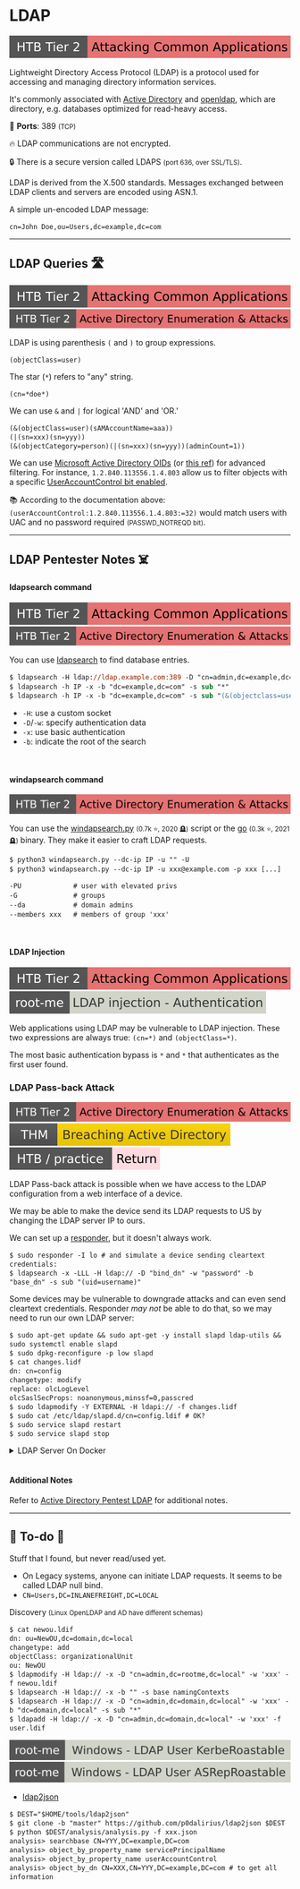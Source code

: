 # LDAP

[![attacking_common_applications](../../../cybersecurity/_badges/htb/attacking_common_applications.svg)](https://academy.hackthebox.com/course/preview/attacking-common-applications)

<div class="row row-cols-lg-2"><div>

Lightweight Directory Access Protocol (LDAP) is a protocol used for accessing and managing directory information services.

It's commonly associated with [Active Directory](/operating-systems/cloud/active-directory/_knowledge/index.md) and [openldap](https://www.openldap.org/), which are directory, e.g. databases optimized for read-heavy access.

🐊️ **Ports**: 389 <small>(TCP)</small>

🔥 LDAP communications are not encrypted.

🔒 There is a secure version called LDAPS <small>(port 636, over SSL/TLS)</small>.
</div><div>

LDAP is derived from the X.500 standards. Messages exchanged between LDAP clients and servers are encoded using ASN.1.

A simple un-encoded LDAP message:

```text!
cn=John Doe,ou=Users,dc=example,dc=com
```
</div></div>

<hr class="sep-both">

## LDAP Queries 🛣️

[![attacking_common_applications](../../../cybersecurity/_badges/htb/attacking_common_applications.svg)](https://academy.hackthebox.com/course/preview/attacking-common-applications)
[![active_directory_enumeration_attacks](../../../cybersecurity/_badges/htb/active_directory_enumeration_attacks.svg)](https://academy.hackthebox.com/course/preview/active-directory-enumeration--attacks)

<div class="row row-cols-lg-2"><div>

LDAP is using parenthesis `(` and `)` to group expressions.

```md!
(objectClass=user)
```

The star (`*`) refers to "any" string.

```md!
(cn=*doe*)
```

We can use `&` and `|` for logical 'AND' and 'OR.'

```md!
(&(objectClass=user)(sAMAccountName=aaa))
(|(sn=xxx)(sn=yyy))
(&(objectCategory=person)(|(sn=xxx)(sn=yyy))(adminCount=1))
```
</div><div>

We can use [Microsoft Active Directory OIDs](https://oidref.com/1.2.840.113556.1) (or [this ref](https://ldap.com/ldap-oid-reference-guide/)) for advanced filtering. For instance, `1.2.840.113556.1.4.803` allow us to filter objects with a specific [UserAccountControl bit enabled](https://learn.microsoft.com/en-us/troubleshoot/windows-server/active-directory/useraccountcontrol-manipulate-account-properties).

📚 According to the documentation above: `(userAccountControl:1.2.840.113556.1.4.803:=32)` would match users with UAC and no password required <small>(PASSWD_NOTREQD bit)</small>.
</div></div>


<hr class="sep-both">

## LDAP Pentester Notes ☠️

<div class="row row-cols-lg-2"><div>

#### ldapsearch command

[![attacking_common_applications](../../../cybersecurity/_badges/htb/attacking_common_applications.svg)](https://academy.hackthebox.com/course/preview/attacking-common-applications)
[![active_directory_enumeration_attacks](../../../cybersecurity/_badges/htb/active_directory_enumeration_attacks.svg)](https://academy.hackthebox.com/course/preview/active-directory-enumeration--attacks)

You can use [ldapsearch](https://linux.die.net/man/1/ldapsearch) to find database entries.

```ps
$ ldapsearch -H ldap://ldap.example.com:389 -D "cn=admin,dc=example,dc=com" -w password -b "dc=example,dc=com" "(cn=John Doe)"
$ ldapsearch -h IP -x -b "dc=example,dc=com" -s sub "*"
$ ldapsearch -h IP -x -b "dc=example,dc=com" -s sub "(&(objectclass=user))"
```

* `-H`: use a custom socket
* `-D`/`-w`: specify authentication data
* `-x`: use basic authentication
* `-b`: indicate the root of the search

<br>

#### windapsearch command

[![active_directory_enumeration_attacks](../../../cybersecurity/_badges/htb/active_directory_enumeration_attacks.svg)](https://academy.hackthebox.com/course/preview/active-directory-enumeration--attacks)

You can use the [windapsearch.py](https://github.com/ropnop/windapsearch) <small>(0.7k ⭐, 2020 🪦)</small> script or the [go](https://github.com/ropnop/go-windapsearch) <small>(0.3k ⭐, 2021 🪦)</small> binary. They make it easier to craft LDAP requests.

```ps
$ python3 windapsearch.py --dc-ip IP -u "" -U
$ python3 windapsearch.py --dc-ip IP -u xxx@example.com -p xxx [...]
```
```ps
-PU             # user with elevated privs
-G              # groups
--da            # domain admins
--members xxx   # members of group 'xxx'
```

<br>

#### LDAP Injection

[![attacking_common_applications](../../../cybersecurity/_badges/htb/attacking_common_applications.svg)](https://academy.hackthebox.com/course/preview/attacking-common-applications)
[![ldap_injection_authentication](../../../cybersecurity/_badges/rootme/web_server/ldap_injection_authentication.svg)](https://www.root-me.org/en/Challenges/Web-Server/LDAP-injection-Authentication)

Web applications using LDAP may be vulnerable to LDAP injection. These two expressions are always true: `(cn=*)` and `(objectClass=*)`.

The most basic authentication bypass is `*` and `*` that authenticates as the first user found.
</div><div>

### LDAP Pass-back Attack

[![active_directory_enumeration_attacks](../../../cybersecurity/_badges/htb/active_directory_enumeration_attacks.svg)](https://academy.hackthebox.com/course/preview/active-directory-enumeration--attacks)
[![breachingad](../../../cybersecurity/_badges/thm/breachingad.svg)](https://tryhackme.com/r/room/breachingad)
[![return](../../../cybersecurity/_badges/htb-p/return.svg)](https://app.hackthebox.com/machines/Return)

LDAP Pass-back attack is possible when we have access to the LDAP configuration from a web interface of a device.

We may be able to make the device send its LDAP requests to US by changing the LDAP server IP to ours.

We can set up a [responder](/cybersecurity/red-team/tools/utilities/networking/responder.md), but it doesn't always work.

```shell!
$ sudo responder -I lo # and simulate a device sending cleartext credentials:
$ ldapsearch -x -LLL -H ldap:// -D "bind_dn" -w "password" -b "base_dn" -s sub "(uid=username)"
```

Some devices may be vulnerable to downgrade attacks and can even send cleartext credentials. Responder *may not* be able to do that, so we may need to run our own LDAP server:

```shell!
$ sudo apt-get update && sudo apt-get -y install slapd ldap-utils && sudo systemctl enable slapd
$ sudo dpkg-reconfigure -p low slapd
$ cat changes.lidf
dn: cn=config
changetype: modify
replace: olcLogLevel
olcSaslSecProps: noanonymous,minssf=0,passcred
$ sudo ldapmodify -Y EXTERNAL -H ldapi:// -f changes.lidf
$ sudo cat /etc/ldap/slapd.d/cn=config.ldif # OK?
$ sudo service slapd restart
$ sudo service slapd stop
```

<details class="details-n">
<summary>LDAP Server On Docker</summary>

We can use [docker-ldap](https://github.com/osixia/docker-openldap) <small>(3.9k ⭐)</small>, but I failed to configure it to only allow cleartext authentication.

```dockerfile!
FROM osixia/openldap

ENV LDAP_ORGANISATION="My Organization" \
    LDAP_DOMAIN="za.tryhackme.com" \
    LDAP_ADMIN_PASSWORD="admin_password"

# Import LDIF modifications
ENV CONFIG_PATH="/container/service/slapd/assets/config/bootstrap/ldif"
RUN rm -rf ${CONFIG_PATH}/*
COPY config.ldif ${CONFIG_PATH}/01-config-password.ldif
RUN echo "" > ${CONFIG_PATH}/02-security.ldif
```

As for `config.ldif`, the code below is incorrect:

```text!
dn: cn=config
changetype: modify
add: olcSaslSecProps
olcSaslSecProps: noanonymous,minssf=0,passcred
```

Build with:

```ps
$ docker build . -t xxx:v0.01 --no-cache
$ docker run --name xxx -p 389:389 -d xxx:v0.01
```

Test with:

```ps
$ ldapsearch -H ldap:// -x -LLL -s base -b "" supportedSASLMechanisms
```
</details>

<br>

#### Additional Notes

Refer to [Active Directory Pentest LDAP](/operating-systems/cloud/active-directory/security/index.md#pentester--ldap-access) for additional notes.
</div></div>

<hr class="sep-both">

## 👻 To-do 👻

Stuff that I found, but never read/used yet.

<div class="row row-cols-lg-2"><div>

* On Legacy systems, anyone can initiate LDAP requests. It seems to be called LDAP null bind.
* `CN=Users,DC=INLANEFREIGHT,DC=LOCAL`

Discovery <small>(Linux OpenLDAP and AD have different schemas)</small>

```shell!
$ cat newou.ldif
dn: ou=NewOU,dc=domain,dc=local
changetype: add
objectClass: organizationalUnit
ou: NewOU
$ ldapmodify -H ldap:// -x -D "cn=admin,dc=rootme,dc=local" -w 'xxx' -f newou.ldif
$ ldapsearch -H ldap:// -x -b "" -s base namingContexts
$ ldapsearch -H ldap:// -x -D "cn=admin,dc=domain,dc=local" -w 'xxx' -b "dc=domain,dc=local" -s sub "*"
$ ldapadd -H ldap:// -x -D "cn=admin,dc=domain,dc=local" -w 'xxx' -f user.ldif
```

</div><div>

[![windows_ldap_user_kerberoastable](../../../cybersecurity/_badges/rootme/forensic/windows_ldap_user_kerberoastable.svg)](https://www.root-me.org/en/Challenges/Forensic/Windows-LDAP-User-KerbeRoastable)
[![windows_ldap_user_asreproastable](../../../cybersecurity/_badges/rootme/forensic/windows_ldap_user_asreproastable.svg)](https://www.root-me.org/en/Challenges/Forensic/Windows-LDAP-User-ASRepRoastable)

* [ldap2json](https://github.com/p0dalirius/ldap2json)

```shell!
$ DEST="$HOME/tools/ldap2json"
$ git clone -b "master" https://github.com/p0dalirius/ldap2json $DEST
$ python $DEST/analysis/analysis.py -f xxx.json
analysis> searchbase CN=YYY,DC=example,DC=com
analysis> object_by_property_name servicePrincipalName
analysis> object_by_property_name userAccountControl
analysis> object_by_dn CN=XXX,CN=YYY,DC=example,DC=com # to get all information
```
</div></div>